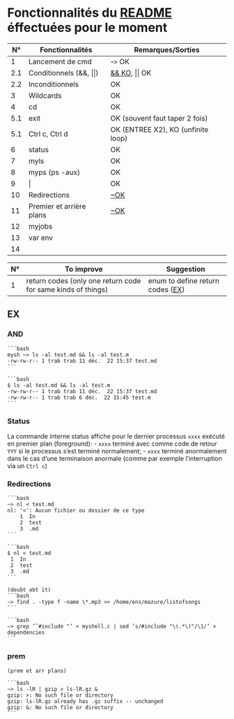# Fonctionnalités du [README](./README.md) éffectuées pour le moment

| N° | Fonctionnalités | Remarques/Sorties |
|----|-----------------|-----------|
| 1 | Lancement de cmd | `~>` OK |
| 2.1 | Conditionnels (&&, \|\|) | [\&& KO](#and), \|\| OK |
| 2.2 | Inconditionnels | OK |
| 3 | Wildcards | OK |  
| 4 | cd | OK |  
| 5.1 | exit | OK (souvent faut taper 2 fois) |  
| 5.1 | Ctrl c, Ctrl d | OK (ENTREE X2), KO (unfinite loop) |
| 6 | status | OK |
| 7 | myls | OK |
| 8 | myps (ps -aux) | OK |
| 9 | \| | OK |
| 10 | Redirections | [~OK](#redirections) |
| 11 | Premier et arrière plans | [~OK](#prem) |
| 12 | myjobs | |
| 13 | var env | |
| 14 | | |

| N° | To improve | Suggestion |
| -- | ---------- | ---------- |
| 1 | return codes (only one return code for same kinds of things) | enum to define return codes ([EX](https://github.com/trab-ml/bomber-student/blob/server-jeu/include/error_handler.h)) |

## EX

### AND

    ```bash
    mysh ~> ls -al test.md && ls -al test.m
    -rw-rw-r-- 1 trab trab 11 déc.  22 15:37 test.md
    ```

    ```bash
    $ ls -al test.md && ls -al test.m
    -rw-rw-r-- 1 trab trab 11 déc.  22 15:37 test.md
    -rw-rw-r-- 1 trab trab 6 déc.  22 15:45 test.m
    ```

### Status

La commande interne status affiche pour le dernier processus `xxxx` exécuté en premier plan (foreground):
    - `xxxx` terminé avec comme code de retour `YYY` si le processus s’est terminé normalement;
    - `xxxx` terminé anormalement dans le cas d’une terminaison anormale (comme par exemple l’interruption via un `Ctrl c`)

### Redirections

    ```bash
    ~> nl < test.md
    nl: '<': Aucun fichier ou dossier de ce type
        1  In
        2  test
        3  .md
    ```

    ```bash
    $ nl < test.md
     1  In
     2  test
     3  .md
    ```

    (doubt abt it)
    ```bash
    ∼> find . -type f -name \*.mp3 >> /home/ens/mazure/listofsongs
    ```
    
    ```bash
    ∼> grep ’ˆ#include "’ < myshell.c | sed ’s/#include "\(.*\)"/\1/’ > dependencies
    ```

### prem

    (prem et arr plans)

    ```bash
    ~> ls -lR | gzip > ls-lR.gz &
    gzip: >: No such file or directory
    gzip: ls-lR.gz already has .gz suffix -- unchanged
    gzip: &: No such file or directory
    ```
